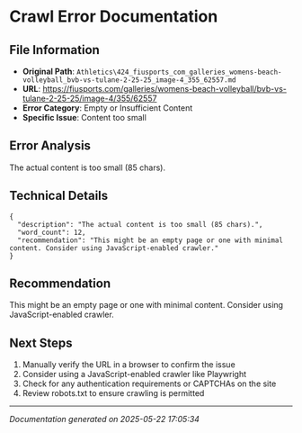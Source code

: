 # Crawl Error Documentation

## File Information
- **Original Path**: `Athletics\424_fiusports_com_galleries_womens-beach-volleyball_bvb-vs-tulane-2-25-25_image-4_355_62557.md`
- **URL**: https://fiusports.com/galleries/womens-beach-volleyball/bvb-vs-tulane-2-25-25/image-4/355/62557
- **Error Category**: Empty or Insufficient Content
- **Specific Issue**: Content too small

## Error Analysis
The actual content is too small (85 chars).

## Technical Details
```
{
  "description": "The actual content is too small (85 chars).",
  "word_count": 12,
  "recommendation": "This might be an empty page or one with minimal content. Consider using JavaScript-enabled crawler."
}
```

## Recommendation
This might be an empty page or one with minimal content. Consider using JavaScript-enabled crawler.

## Next Steps
1. Manually verify the URL in a browser to confirm the issue
2. Consider using a JavaScript-enabled crawler like Playwright
3. Check for any authentication requirements or CAPTCHAs on the site
4. Review robots.txt to ensure crawling is permitted

---
*Documentation generated on 2025-05-22 17:05:34*
